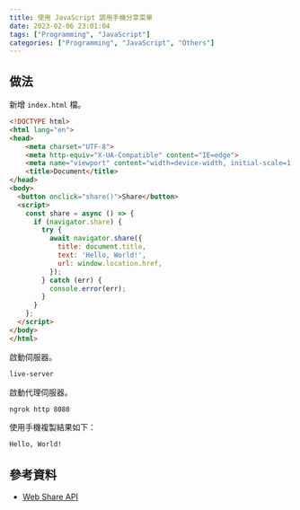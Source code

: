 ```yaml
---
title: 使用 JavaScript 調用手機分享菜單
date: 2023-02-06 23:01:04
tags: ["Programming", "JavaScript"]
categories: ["Programming", "JavaScript", "Others"]
---
```


## 做法

新增 `index.html` 檔。

```html
<!DOCTYPE html>
<html lang="en">
<head>
    <meta charset="UTF-8">
    <meta http-equiv="X-UA-Compatible" content="IE=edge">
    <meta name="viewport" content="width=device-width, initial-scale=1.0">
    <title>Document</title>
</head>
<body>
  <button onclick="share()">Share</button>
  <script>
    const share = async () => {
      if (navigator.share) {
        try {
          await navigator.share({
            title: document.title,
            text: 'Hello, World!',
            url: window.location.href,
          });
        } catch (err) {
          console.error(err);
        }
      }
    };
  </script>
</body>
</html>
```

啟動伺服器。

```bash
live-server
```

啟動代理伺服器。

```bash
ngrok http 8080
```

使用手機複製結果如下：

```bash
Hello, World!
```

## 參考資料

- [Web Share API](https://developer.mozilla.org/en-US/docs/Web/API/Web_Share_API)

